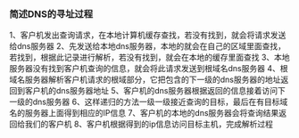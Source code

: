 ### 简述DNS的寻址过程

1、客户机发出查询请求，在本地计算机缓存查找，若没有找到，就会将请求发送给dns服务器
2、先发送给本地dns服务器，本地的就会在自己的区域里面查找，若找到，根据此记录进行解析，若没有找到，就会在本地的缓存里面查找
3、本地服务器没有找到客户机查询的信息，就会将此请求发送到根域名dns服务器
4、根域名服务器解析客户机请求的根域部分，它把包含的下一级的dns服务器的地址返回到客户机的dns服务器地址
5、客户机的dns服务器根据返回的信息接着访问下一级的dns服务器
6、这样递归的方法一级一级接近查询的目标，最后在有目标域名的服务器上面得到相应的IP信息
7、客户机的本地的dns服务器会将查询结果返回给我们的客户机
8、客户机根据得到的ip信息访问目标主机，完成解析过程
